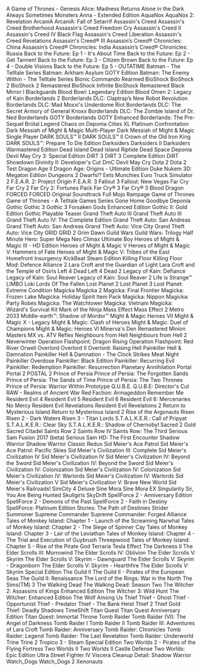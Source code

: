 A Game of Thrones - Genesis
Alice: Madness Returns
Alone in the Dark
Always Sometimes Monsters
Anna - Extended Edition
AquaNox
AquaNox 2: Revelation
ArcaniA
ArcaniA: Fall of Setarrif
Assassin's Creed
Assassin's Creed Brotherhood
Assassin's Creed Freedom Cry
Assassin's Creed II
Assassin's Creed IV Black Flag
Assassin's Creed Liberation
Assassin's Creed Revelations
Assassin's Creed® III
Assassin’s Creed® Chronicles: China
Assassin’s Creed® Chronicles: India
Assassin’s Creed® Chronicles: Russia
Back to the Future: Ep 1 - It's About Time
Back to the Future: Ep 2 - Get Tannen!
Back to the Future: Ep 3 - Citizen Brown
Back to the Future: Ep 4 - Double Visions
Back to the Future: Ep 5 - OUTATIME
Batman - The Telltale Series
Batman: Arkham Asylum GOTY Edition
Batman: The Enemy Within - The Telltale Series
Bionic Commando Rearmed
BioShock
BioShock 2
BioShock 2 Remastered
BioShock Infinite
BioShock Remastered
Black Mirror I
Blackguards
Blood Bowl: Legendary Edition
Blood Omen 2: Legacy of Kain
Borderlands 2
Borderlands DLC: Claptrap’s New Robot Revolution
Borderlands DLC: Mad Moxxi's Underdome Riot
Borderlands DLC: The Secret Armory of General Knoxx
Borderlands DLC: The Zombie Island of Dr. Ned
Borderlands GOTY
Borderlands GOTY Enhanced
Borderlands: The Pre-Sequel
Brütal Legend
Chaos on Deponia
Cities XL Platinum
Confrontation
Dark Messiah of Might & Magic Multi-Player
Dark Messiah of Might & Magic Single Player
DARK SOULS™ II
DARK SOULS™ II Crown of the Old Iron King
DARK SOULS™: Prepare To Die Edition
Darksiders
Darksiders II
Darksiders Warmastered Edition
Dead Island
Dead Island Riptide
Dead Space
Deponia
Devil May Cry 3: Special Edition
DiRT 3
DiRT 3 Complete Edition
DiRT Showdown
Divinity II: Developer's Cut
DmC Devil May Cry
Dota 2
Dota 2 Test
Dragon Age II
Dragon Age: Origins - Ultimate Edition
Duke Nukem 3D: Megaton Edition
Dungeons 2
Dwarfs!?
Eets Munchies
Euro Truck Simulator 2
F.E.A.R. 2: Project Origin
F.E.A.R. 3
Fallout 3
Fallout: New Vegas
Far Cry
Far Cry 2
Far Cry 2: Fortunes Pack
Far Cry® 3
Far Cry® 3 Blood Dragon
FORCED
FORCED Original Soundtrack
Full Mojo Rampage
Game of Thrones
Game of Thrones - A Telltale Games Series
Gone Home
Goodbye Deponia
Gothic
Gothic 3
Gothic 3 Forsaken Gods Enhanced Edition
Gothic II: Gold Edition
Gothic Playable Teaser
Grand Theft Auto III
Grand Theft Auto III
Grand Theft Auto IV: The Complete Edition
Grand Theft Auto: San Andreas
Grand Theft Auto: San Andreas
Grand Theft Auto: Vice City
Grand Theft Auto: Vice City
GRID
GRID 2
Grim Dawn
Guild Wars
Guild Wars: Trilogy
Half Minute Hero: Super Mega Neo Climax Ultimate Boy
Heroes of Might & Magic III - HD Edition
Heroes of Might & Magic V
Heroes of Might & Magic V: Hammers of Fate
Heroes of Might & Magic V: Tribes of the East
Homefront
Insurgency
KickBeat Steam Edition
Killing Floor
Killing Floor Mod: Defence Alliance 2
Lara Croft and the Guardian of Light
Lara Croft and the Temple of Osiris
Left 4 Dead
Left 4 Dead 2
Legacy of Kain: Defiance
Legacy of Kain: Soul Reaver
Legacy of Kain: Soul Reaver 2
Life is Strange™
LIMBO
Loki
Lords Of The Fallen
Lost Planet 2
Lost Planet 3
Lost Planet: Extreme Condition
Magicka
Magicka 2
Magicka: Final Frontier
Magicka: Frozen Lake
Magicka: Holiday Spirit Item Pack
Magicka: Nippon
Magicka: Party Robes
Magicka: The Watchtower
Magicka: Vietnam
Magicka: Wizard's Survival Kit
Mark of the Ninja
Mass Effect
Mass Effect 2
Metro 2033
Middle-earth™: Shadow of Mordor™
Might & Magic Heroes VII
Might & Magic X - Legacy
Might & Magic: Clash of Heroes
Might & Magic: Duel of Champions
Might & Magic: Heroes VI
Minerva's Den Remastered
Minion Masters
MX vs. ATV Reflex
Neighbours from Hell
Neighbours from Hell 2
Neverwinter
Operation Flashpoint: Dragon Rising
Operation Flashpoint: Red River
Orwell
Overlord
Overlord II
Overlord: Raising Hell
Painkiller Hell & Damnation
Painkiller Hell & Damnation - The Clock Strikes Meat Night
Painkiller Overdose
Painkiller: Black Edition
Painkiller: Recurring Evil
Painkiller: Redemption
Painkiller: Resurrection
Planetary Annihilation
Portal
Portal 2
POSTAL 2
Prince of Persia
Prince of Persia: The Forgotten Sands
Prince of Persia: The Sands of Time
Prince of Persia: The Two Thrones
Prince of Persia: Warrior Within
Prototype
Q.U.B.E.
Q.U.B.E: Director's Cut
RAW - Realms of Ancient War
Red Faction: Armageddon
Remember Me
Resident Evil 4
Resident Evil 5
Resident Evil 6
Resident Evil 6: Mercenaries No Mercy
Resident Evil Revelations
Resident Evil Revelations 2
Return to Mysterious Island
Return to Mysterious Island 2
Rise of the Argonauts
Risen
Risen 2 - Dark Waters
Risen 3 - Titan Lords
S.T.A.L.K.E.R.: Call of Pripyat
S.T.A.L.K.E.R.: Clear Sky
S.T.A.L.K.E.R.: Shadow of Chernobyl
Sacred 2 Gold
Sacred Citadel
Saints Row 2
Saints Row IV
Saints Row: The Third
Serious Sam Fusion 2017 (beta)
Serious Sam HD: The First Encounter
Shadow Warrior
Shadow Warrior Classic Redux
Sid Meier's Ace Patrol
Sid Meier's Ace Patrol: Pacific Skies
Sid Meier's Civilization III: Complete
Sid Meier's Civilization IV
Sid Meier's Civilization IV
Sid Meier's Civilization IV: Beyond the Sword
Sid Meier's Civilization IV: Beyond the Sword
Sid Meier's Civilization IV: Colonization
Sid Meier's Civilization IV: Colonization
Sid Meier's Civilization IV: Warlords
Sid Meier's Civilization IV: Warlords
Sid Meier's Civilization V
Sid Meier's Civilization V: Brave New World
Sid Meier's Railroads!
SimCity 4 Deluxe
Sine Mora
Sine Mora EX
Singularity
Sir, You Are Being Hunted
Skullgirls
SkyDrift
SpellForce 2 - Anniversary Edition
SpellForce 2 - Demons of the Past
SpellForce 2 - Faith in Destiny
SpellForce: Platinum Edition
Stories: The Path of Destinies
Strider
Summoner
Supreme Commander
Supreme Commander: Forged Alliance
Tales of Monkey Island: Chapter 1 - Launch of the Screaming Narwhal
Tales of Monkey Island: Chapter 2 - The Siege of Spinner Cay
Tales of Monkey Island: Chapter 3 - Lair of the Leviathan
Tales of Monkey Island: Chapter 4 - The Trial and Execution of Guybrush Threepwood
Tales of Monkey Island: Chapter 5 - Rise of the Pirate God
Terraria
Tesla Effect
The Darkness II
The Elder Scrolls III: Morrowind
The Elder Scrolls IV: Oblivion
The Elder Scrolls V: Skyrim
The Elder Scrolls V: Skyrim - Dawnguard
The Elder Scrolls V: Skyrim - Dragonborn
The Elder Scrolls V: Skyrim - Hearthfire
The Elder Scrolls V: Skyrim Special Edition
The Guild II
The Guild II - Pirates of the European Seas
The Guild II: Renaissance
The Lord of the Rings: War in the North
The Sims(TM) 3
The Walking Dead
The Walking Dead: Season Two
The Witcher 2: Assassins of Kings Enhanced Edition
The Witcher 3: Wild Hunt
The Witcher: Enhanced Edition
The Wolf Among Us
Thief
Thief - Ghost
Thief - Opportunist
Thief - Predator
Thief - The Bank Heist
Thief 2
Thief Gold
Thief: Deadly Shadows
TimeShift
Titan Quest
Titan Quest Anniversary Edition
Titan Quest: Immortal Throne
Tomb Raider
Tomb Raider (VI): The Angel of Darkness
Tomb Raider I
Tomb Raider II
Tomb Raider III: Adventures of Lara Croft
Tomb Raider: Anniversary
Tomb Raider: Chronicles
Tomb Raider: Legend
Tomb Raider: The Last Revelation
Tomb Raider: Underworld
Trine
Trine 2
Tropico 3 - Steam Special Edition
Two Worlds 2 - Pirates of the Flying Fortress
Two Worlds II
Two Worlds II Castle Defense
Two Worlds: Epic Edition
Ultra Street Fighter IV
Viscera Cleanup Detail: Shadow Warrior
Watch_Dogs
Watch_Dogs 2
Xenonauts
